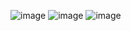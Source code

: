 ![image](https://user-images.githubusercontent.com/101272430/182603860-9b78e43f-b1f4-4c60-8df6-c4fe2071c6f6.png)
![image](https://user-images.githubusercontent.com/101272430/182604009-7ed06d88-037a-43bc-beea-8190f3d25dac.png)
![image](https://user-images.githubusercontent.com/101272430/182604109-5549902c-3d6a-42c3-804a-4742e39fb8e3.png)
